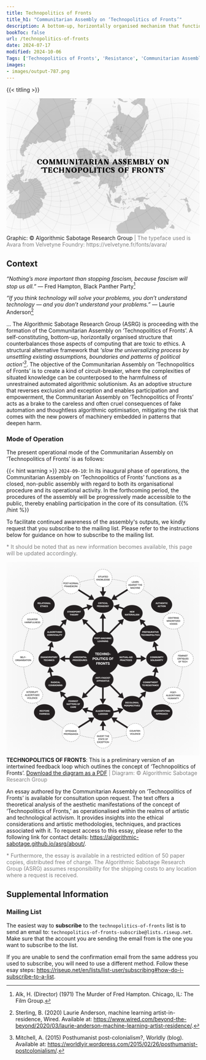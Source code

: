 ```yaml
---
title: Technopolitics of Fronts
title_h1: "Communitarian Assembly on ‘Technopolitics of Fronts’"
description: A bottom-up, horizontally organised mechanism that functions as a means of uniting the spaces of artistic activism, technical concern and collective action. The Communitarian Assembly on ‘Technopolitics of Fronts’ provide a structure that counterbalances those aspects of computing that are toxic to ethics.
bookToc: false
url: /technopolitics-of-fronts
date: 2024-07-17
modified: 2024-10-06
Tags: ['Technopolitics of Fronts', 'Resistance', 'Communitarian Assembly', 'Solidarity', 'Artivism', 'Anti-fascist Radical Care', 'Feminist Methods', 'Decolonial Tactics']
images:
- images/output-787.png
---
```


{{< titling >}}

<div class="caption"><img src="images/output-639.png">Graphic: © Algorithmic Sabotage Research Group<span style="color:grey"> | The typeface used is Avara from Velvetyne Foundry: https://velvetyne.fr/fonts/avara/</span></div>

## Context

_“Nothing’s more important than stopping fascism, because fascism will stop us all.”_ — Fred Hampton, Black Panther Party[^1]

_“If you think technology will solve your problems, you don’t understand technology — and you don’t understand your problems.”_ — Laurie Anderson[^2] 

... The Algorithmic Sabotage Research Group (ASRG) is proceeding with the formation of the Communitarian Assembly on ‘Technopolitics of Fronts’. A self-​constituting, bottom-up, horizontally organised structure that counterbalances those aspects of computing that are toxic to ethics. A structural alternative framework that _‘slow the universalizing process by unsettling existing assumptions, boundaries and patterns of political action’[^3]_. The objective of the Communitarian Assembly on ‘Technopolitics of Fronts’ is to create a kind of circuit-breaker, where the complexities of situated knowledge can be counterposed to the harmfulness of unrestrained automated algorithmic solutionism. As an adoptive structure that reverses exclusion and exception and enables participation and empowerment, the Communitarian Assembly on ‘Technopolitics of Fronts’ acts as a brake to the careless and often cruel consequences of fake automation and thoughtless algorithmic optimisation, mitigating the risk that comes with the new powers of machinery embedded in patterns that deepen harm.

### Mode of Operation

The present operational mode of the Communitarian Assembly on ‘Technopolitics of Fronts’ is as follows:

{{< hint warning >}}
`2024-09-10`: In its inaugural phase of operations, the Communitarian Assembly on ‘Technopolitics of Fronts’ functions as a closed, non-public assembly with regard to both its organisational procedure and its operational activity. In the forthcoming period, the procedures of the assembly will be progressively made accessible to the public, thereby enabling participation in the core of its consultation.
{{% /hint %}}

To facilitate continued awareness of the assembly's outputs, we kindly request that you subscribe to the mailing list. Please refer to the instructions below for guidance on how to subscribe to the mailing list.

<span style="color:grey"> * It should be noted that as new information becomes available, this page will be updated accordingly.</span>

<div class="caption"><img src="images/output-629.png"><strong>TECHNOPOLITICS OF FRONTS</strong>: This is a preliminary version of an intertwined feedback loop</a> which outlines the concept of ‘Technopolitics of Fronts’. <a href="https://cryptpad.fr/file/#/2/file/yE4q4zLF7GRQnsRw4dQaKzCl/">Download the diagram as a PDF</a><span style="color:grey"> | Diagram: © Algorithmic Sabotage Research Group</span></div>

An essay authored by the Communitarian Assembly on ‘Technopolitics of Fronts’ is available for consultation upon request. The text offers a theoretical analysis of the aesthetic manifestations of the concept of ‘Technopolitics of Fronts,’ as operationalised within the realms of artistic and technological activism. It provides insights into the ethical considerations and artistic methodologies, techniques, and practices associated with it. To request access to this essay, please refer to the following link for contact details: https://algorithmic-sabotage.github.io/asrg/about/.

<span style="color:grey"> * Furthermore, the essay is available in a restricted edition of 50 paper copies, distributed free of charge. The Algorithmic Sabotage Research Group (ASRG) assumes responsibility for the shipping costs to any location where a request is received.</span>

## Supplemental Information

### Mailing List

The easiest way to **subscribe** to the `technopolitics-of-fronts` list is to send an email to: `technopolitics-of-fronts-subscribe@lists.riseup.net`. Make sure that the account you are sending the email from is the one you want to subscribe to the list.

If you are unable to send the confirmation email from the same address you used to subscribe, you will need to use a different method. Follow these esay steps: https://riseup.net/en/lists/list-user/subscribing#how-do-i-subscribe-to-a-list.

[^1]: Alk, H. (Director) (1971) The Murder of Fred Hampton. Chicago, IL: The Film Group.

[^2]: Sterling, B. (2020) Laurie Anderson, machine learning artist-in-residence, Wired. Available at: https://www.wired.com/beyond-the-beyond/2020/03/laurie-anderson-machine-learning-artist-residence/.

[^3]: Mitchell, A. (2015) Posthumanist post-colonialism?, Worldly (blog). Available at: https://worldlyir.wordpress.com/2015/02/26/posthumanist-postcolonialism/. 


